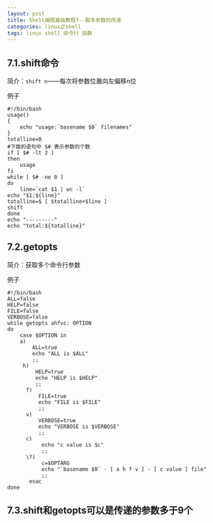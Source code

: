 ```yaml
---
layout: post
title: Shell编程基础教程7--脚本参数的传递
categories: linux之shell
tags: linux shell 命令行 函数
---
```



7.1.shift命令
---

简介：`shift n`——每次将参数位置向左偏移n位

例子

    #!/bin/bash
    usage()
    {
        echo "usage:`basename $0` filenames"
    }
    totalline=0
    #下面的语句中 $# 表示参数的个数
    if [ $# -lt 2 ]
    then
        usage
    fi
    while [ $# -ne 0 ]
    do
        line=`cat $1 | wc -l`
    echo "$1:${line}"
    totalline=$ [ $totalline+$line ]
    shift
    done
    echo "---------"
    echo "total:${totalline}"

7.2.getopts
---

简介：获取多个命令行参数

例子

    #!/bin/bash
    ALL=false
    HELP=false
    FILE=false
    VERBOSE=false
    while getopts ahfvc: OPTION
    do
        case $OPTION in
        a)
            ALL=true
            echo "ALL is $ALL"
            ;;
         h)
             HELP=true
             echo "HELP is $HELP"
             ;;
          f)
              FILE=true
              echo "FILE is $FILE"
              ;;
          v)
              VERBOSE=true
              echo "VERBOSE is $VERBOSE"
              ;;
          c)
               echo "c value is $c"
               ;;
          \?)
               c=$OPTARG
               echo "`basename $0` - [ a h f v ] - [ c value ] file"
               ;;
           esac
    done
    
7.3.shift和getopts可以是传递的参数多于9个
---